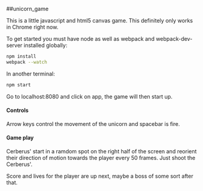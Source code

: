 ##unicorn_game

This is a little javascript and html5 canvas game. This definitely only works in Chrome right now.


To get started you must have node as well as webpack and webpack-dev-server installed globally:

```sh
npm install
webpack --watch
```

In another terminal:
```sh
npm start
```

Go to localhost:8080 and click on app, the game will then start up.

#### Controls
Arrow keys control the movement of the unicorn and spacebar is fire. 

#### Game play
Cerberus' start in a ramdom spot on the right half of the screen and reorient their direction of motion towards the player every 50 frames. Just shoot the Cerberus'. 

Score and lives for the player are up next, maybe a boss of some sort after that.
